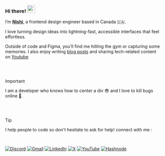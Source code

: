 
### Hi there! <img src="https://emojis.slackmojis.com/emojis/images/1536351075/4594/blob-wave.gif" width="25"/>

I’m [**Nishi**](https://nishisurti.netlify.app/), a frontend design engineer based in Canada 🇨🇦.


I love turning design ideas into lightning-fast, accessible interfaces that feel effortless.

Outside of code and Figma, you’ll find me hitting the gym or capturing some memories. I also enjoy writing [blog posts](https://nishi-can-code.hashnode.dev/) and sharing tech-related content on [Youtube](https://www.youtube.com/@surtinishi)

<br/>
<br/>

> [!IMPORTANT]
> I am a developer who knows how to center a div 😎 and I love to kill bugs online 🐞.

<br/>
<br/>

> [!TIP]
> I help people to code so don't hesitate to ask for help! connect with me :

<br/>


[![Discord](https://img.shields.io/badge/Discord-%235865F2.svg?style=for-the-badge&logo=discord&logoColor=white)](https://discord.com/users/nishisurti)
[![Gmail](https://img.shields.io/badge/Gmail-D14836?style=for-the-badge&logo=gmail&logoColor=white)](mailto:nishi.surti1@gmail.com)
[![LinkedIn](https://img.shields.io/badge/linkedin-%230077B5.svg?style=for-the-badge&logo=linkedin&logoColor=white)](https://www.linkedin.com/in/nishisurti/)
[![X](https://img.shields.io/badge/X-000000?style=for-the-badge&logo=x&logoColor=white)](https://x.com/01nishisurti)
[![YouTube](https://img.shields.io/badge/YouTube-FF0000?style=for-the-badge&logo=youtube&logoColor=white)](https://www.youtube.com/@surtinishi)
[![Hashnode](https://img.shields.io/badge/Hashnode-2962FF?style=for-the-badge&logo=hashnode&logoColor=white)](https://nishi-can-code.hashnode.dev/)



